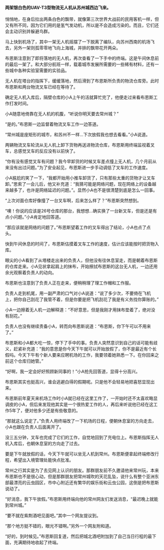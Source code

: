 #### 两架银白色的UAV-T3型物流无人机从苏州城西边飞来。

悄悄地，在身后拉出两条白色的飘带，就像第三次世界大战前的民用客机一样，但又有所不同，因为它们用的是氢气发动机，所以是不会造成污染的。而且，它们还会主动识别并躲避鸟群。

马上快到机场了，其中一架无人机摇摆了一下脱离了编队，向苏州西南的机场飞去，另外一架则孤零零地飞向上海城，并排的飘带花开两朵。

布恩斯注意到了即将落地的无人机，再次查看了一下手中的终端。这是午间休息前的最后一架了。和大部分航班一样，载着城市发展所需要的一些稀有材料，还有一些城中各种实验室需要的实验品。

无人机在塔台的指挥下，缓缓落地，然后滑到了布恩斯所负责的物流仓库旁。此时布恩斯和两台物流叉车已经在等待了。

确定无人机入库后，隔壁仓库的小A上午的活就算忙完了，他便走过来看布恩斯工作打发时间。

小A随意地倚靠在无人机的机腹，“听说你明天要去常州城？”

“是的。”布恩斯一边监督着物流叉车工作一边答道。

“常州城是座矩形的城市，和苏州不一样…下次放假我也想去看看。”小A说道。

两辆物流叉车轮流从无人机上卸下货物再送进物流仓库，布恩斯用终端监视着叉车，总感觉叉车的反应没有以前快了。

“你有没有感觉叉车有问题？我今早卸货的时候叉车差点撞上无人机，几个月前从来没有出过问题。”为了安全起见，布恩斯进一步手动调低了叉车的工作速度。

小A尴尬的笑了一下，“我都开始用小推车卸货了，只有那些太重的货物才让叉车卸。”思索了一会儿后，他又补充道：“我猜可能是网络问题，现在网络上的设备越来越多了，也许是网络延迟的问题。”。显然小A也不是很清楚到底是怎么一回事。

“上次对面仓库好像撞了一台叉车啊，后来怎么样了？”布恩斯突然想到。

“噢！你说的应该是26号仓库的那台，我想想…确实换了一台新叉车，但是还是有点小问题。”小A肯定地回答道。

“那应该就是网络的问题了。”布恩斯望着工作的叉车得出了结论，小A也点了点头。

快到午间休息的时间了，布恩斯估摸着叉车工作的速度，估计应该能按时把货物入库。

眼尖的小A看到了从塔楼走出来的负责人，但他没有往休息室走，而是朝着布恩斯的仓库走来。小A见状拿起肩上的抹布，开始擦拭布恩斯的这台无人机，一边还用余光观察着负责人的动向。

布恩斯也注意到了负责人正在走来，便稍稍理了理工作帽和工作服。

负责人走到机尾，用一副严肃的口气对小A说道：“说了多少次，不要倚在飞机上，把你自己刮花了我管不着，但是你要是把飞机刮花了我是有义务找你算账的。”

小A一边擦着无人机一边解释道：“不好意思，但是我刚才用抹布垫着了，绝对没有刮花。”

负责人也没有继续责备小A，转而向布恩斯说道：“布恩斯，你下午可以不用来了。”

布恩斯和小A都大吃一惊，停下了手中的事。负责人突然意识到自己的话可能有歧义，赶紧补充道：“我的意思是你今天下午就可以开始放假了，你不是最近有个长假吗。今天下午有个新人要来应聘机场的工作，我要领着她熟悉一下。在你回来之前这个仓库归她管。”

“好啊，我一定会好好照顾新同事的！”小A抢先回答道，显得十分高兴。

布恩斯其实也挺高兴，谁会逃避白得的假期呢。只是他不会轻易地把喜怒显现出来。

布恩斯前年夏天来机场工作时小A就已经在这里工作了，一开始时还不太喜欢略显调皮的小A，但后来发现他其实是一个很热爱工作的人，再后来听说他已经在这工作5年了，便对他多少还是有些敬意的。

“那就这么说定了。”负责人用终端改了一下机场的日程，便朝休息室的方向走去，小A也跟在负责人后面离开了。

没三五分钟，叉车也完成了它们的工作，自觉地回到了充电位上。布恩斯指挥无人机入库后，也朝休息室的方向走了过去。

要是下午就放假的话，今天下午就可以坐无人机到常州。布恩斯便拿起终端修改行程，希望出入境管理处能快点批准。

常州之行其实是为了去见网上认识的朋友。那群朋友前不久邀请他来常州玩，本来布恩斯也不是很心动，但是那群朋友把常州城吹的天花乱坠，说什么有整个亚洲东部最漂亮的云虫园区，市中心附近还有繁华的娱乐街和云虫公园，这倒是把布恩斯说动了。

“好消息，我下午放假。”布恩斯用终端向他的常州网友们发送消息，“最迟晚上就能到常州城。”

“要不就在紫荆酒吧见面吧。”其中一个网友提议到。

“那个地方挺不错的，眼光不错啊。”另外一个网友附和道。

“好的，到时候见。”布恩斯回复道，然后把城北酒吧附加到了自己当日行程的最下面，充满期待地收起了终端。